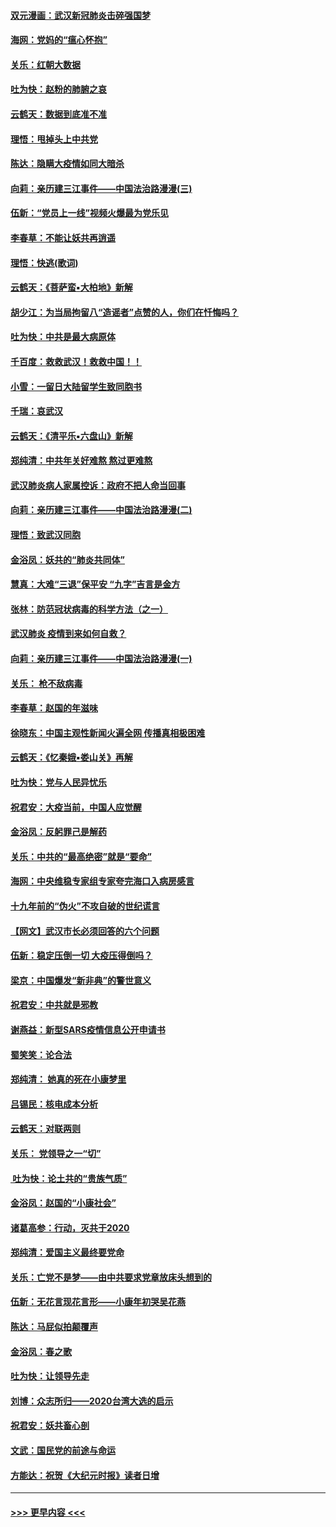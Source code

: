 #### [双元漫画：武汉新冠肺炎击碎强国梦](../pages/nsc993/n11843320.md?t=02050511) 
#### [海网：党妈的“瘟心怀抱”](../pages/nsc993/n11840740.md?t=02050511) 
#### [关乐：红朝大数据](../pages/nsc993/n11840675.md?t=02050511) 
#### [吐为快：赵粉的肺腑之哀](../pages/nsc993/n11840618.md?t=02050511) 
#### [云鹤天：数据到底准不准](../pages/nsc993/n11840325.md?t=02050511) 
#### [理悟：甩掉头上中共党](../pages/nsc993/n11838826.md?t=02050511) 
#### [陈达：隐瞒大疫情如同大暗杀](../pages/nsc993/n11838771.md?t=02050511) 
#### [向莉：亲历建三江事件——中国法治路漫漫(三)](../pages/nsc993/n11831825.md?t=02050511) 
#### [伍新：“党员上一线”视频火爆最为党乐见](../pages/nsc993/n11838200.md?t=02050511) 
#### [李春草：不能让妖共再逍遥](../pages/nsc993/n11838102.md?t=02050511) 
#### [理悟：快逃(歌词)](../pages/nsc993/n11838083.md?t=02050511) 
#### [云鹤天：《菩萨蛮▪大柏地》新解](../pages/nsc993/n11838059.md?t=02050511) 
#### [胡少江：为当局拘留八“造谣者”点赞的人，你们在忏悔吗？](../pages/nsc993/n11836801.md?t=02050511) 
#### [吐为快：中共是最大病原体](../pages/nsc993/n11836748.md?t=02050511) 
#### [千百度：救救武汉！救救中国！！](../pages/nsc993/n11836145.md?t=02050511) 
#### [小雪：一留日大陆留学生致同胞书](../pages/nsc993/n11834624.md?t=02050511) 
#### [千瑞：哀武汉](../pages/nsc993/n11833647.md?t=02050511) 
#### [云鹤天：《清平乐▪六盘山》新解](../pages/nsc993/n11833611.md?t=02050511) 
#### [郑纯清：中共年关好难熬 熬过更难熬](../pages/nsc993/n11833489.md?t=02050511) 
#### [武汉肺炎病人家属控诉：政府不把人命当回事](../pages/nsc993/n11833205.md?t=02050511) 
#### [向莉：亲历建三江事件——中国法治路漫漫(二)](../pages/nsc993/n11829102.md?t=02050511) 
#### [理悟：致武汉同胞](../pages/nsc993/n11831522.md?t=02050511) 
#### [金浴凤：妖共的“肺炎共同体”](../pages/nsc993/n11829448.md?t=02050511) 
#### [慧真：大难“三退”保平安 “九字”吉言是金方](../pages/nsc993/n11829501.md?t=02050511) 
#### [张林：防范冠状病毒的科学方法（之一）](../pages/nsc993/n11828618.md?t=02050511) 
#### [武汉肺炎 疫情到来如何自救？](../pages/nsc993/n11827632.md?t=02050511) 
#### [向莉：亲历建三江事件——中国法治路漫漫(一)](../pages/nsc993/n11827190.md?t=02050511) 
#### [关乐： 枪不敌病毒](../pages/nsc993/n11826746.md?t=02050511) 
#### [李春草：赵国的年滋味](../pages/nsc993/n11826321.md?t=02050511) 
#### [徐晓东：中国主观性新闻火遍全网 传播真相极困难](../pages/nsc993/n11826508.md?t=02050511) 
#### [云鹤天：《忆秦娥▪娄山关》再解](../pages/nsc993/n11824682.md?t=02050511) 
#### [吐为快：党与人民异忧乐](../pages/nsc993/n11824660.md?t=02050511) 
#### [祝君安：大疫当前，中国人应觉醒](../pages/nsc993/n11821946.md?t=02050511) 
#### [金浴凤：反躬罪己是解药](../pages/nsc993/n11820280.md?t=02050511) 
#### [关乐：中共的“最高绝密”就是“要命”](../pages/nsc993/n11816946.md?t=02050511) 
#### [海网：中央维稳专家组专家夸完海口入病房感言](../pages/nsc993/n11815138.md?t=02050511) 
#### [十九年前的“伪火”不攻自破的世纪谎言](../pages/nsc993/n11813238.md?t=02050511) 
#### [【网文】武汉市长必须回答的六个问题](../pages/nsc993/n11813848.md?t=02050511) 
#### [伍新：稳定压倒一切 大疫压得倒吗？](../pages/nsc993/n11812634.md?t=02050511) 
#### [梁京：中国爆发“新非典”的警世意义](../pages/nsc993/n11812554.md?t=02050511) 
#### [祝君安：中共就是邪教](../pages/nsc993/n11812431.md?t=02050511) 
#### [谢燕益：新型SARS疫情信息公开申请书](../pages/nsc993/n11808840.md?t=02050511) 
#### [蜀笑笑：论合法](../pages/nsc993/n11808064.md?t=02050511) 
#### [郑纯清： 她真的死在小康梦里](../pages/nsc993/n11806623.md?t=02050511) 
#### [吕锡民：核电成本分析](../pages/nsc993/n11806284.md?t=02050511) 
#### [云鹤天：对联两则](../pages/nsc993/n11805957.md?t=02050511) 
#### [关乐： 党领导之一“切”](../pages/nsc993/n11804505.md?t=02050511) 
#### [ 吐为快：论土共的“贵族气质”](../pages/nsc993/n11804490.md?t=02050511) 
#### [金浴凤：赵国的“小康社会”](../pages/nsc993/n11804452.md?t=02050511) 
#### [诸葛高参：行动，灭共于2020](../pages/nsc993/n11804120.md?t=02050511) 
#### [郑纯清：爱国主义最终要党命](../pages/nsc993/n11802197.md?t=02050511) 
#### [关乐：亡党不是梦——由中共要求党章放床头想到的](../pages/nsc993/n11802156.md?t=02050511) 
#### [伍新：无花言现花言形——小康年初哭吴花燕](../pages/nsc993/n11800044.md?t=02050511) 
#### [陈达：马屁似拍颠覆声](../pages/nsc993/n11800010.md?t=02050511) 
#### [金浴凤：春之歌](../pages/nsc993/n11797687.md?t=02050511) 
#### [吐为快：让领导先走](../pages/nsc993/n11797512.md?t=02050511) 
#### [刘博：众志所归——2020台湾大选的启示](../pages/nsc993/n11796878.md?t=02050511) 
#### [祝君安：妖共畜心剖](../pages/nsc993/n11794273.md?t=02050511) 
#### [文武：国民党的前途与命运](../pages/nsc993/n11794198.md?t=02050511) 
#### [方能达：祝贺《大纪元时报》读者日增](../pages/nsc993/n11793807.md?t=02050511) 

----
#### [ >>> 更早内容 <<< ](../indexes/nsc993-earlier.md)
